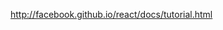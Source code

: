 <a href="http://facebook.github.io/react/docs/tutorial.html">http://facebook.github.io/react/docs/tutorial.html</a>